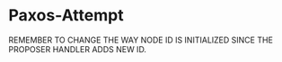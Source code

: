 Paxos-Attempt
=============


REMEMBER TO CHANGE THE WAY NODE ID IS INITIALIZED SINCE THE PROPOSER HANDLER ADDS NEW ID.
